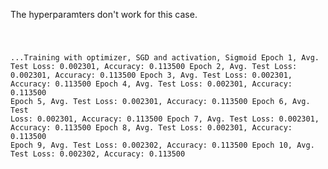 The hyperparamters don't work for this case.

<code>

...Training with optimizer, SGD and activation, Sigmoid
Epoch 1, Avg. Test Loss: 0.002301, Accuracy: 0.113500
Epoch 2, Avg. Test Loss: 0.002301, Accuracy: 0.113500
Epoch 3, Avg. Test Loss: 0.002301, Accuracy: 0.113500
Epoch 4, Avg. Test Loss: 0.002301, Accuracy: 0.113500
Epoch 5, Avg. Test Loss: 0.002301, Accuracy: 0.113500
Epoch 6, Avg. Test Loss: 0.002301, Accuracy: 0.113500
Epoch 7, Avg. Test Loss: 0.002301, Accuracy: 0.113500
Epoch 8, Avg. Test Loss: 0.002301, Accuracy: 0.113500
Epoch 9, Avg. Test Loss: 0.002302, Accuracy: 0.113500
Epoch 10, Avg. Test Loss: 0.002302, Accuracy: 0.113500

</code>

